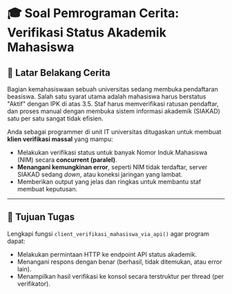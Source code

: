 # 🎓 Soal Pemrograman Cerita: Verifikasi Status Akademik Mahasiswa

## 📖 Latar Belakang Cerita

Bagian kemahasiswaan sebuah universitas sedang membuka pendaftaran beasiswa. Salah satu syarat utama adalah mahasiswa harus berstatus "Aktif" dengan IPK di atas 3.5. Staf harus memverifikasi ratusan pendaftar, dan proses manual dengan membuka sistem informasi akademik (SIAKAD) satu per satu sangat tidak efisien.

Anda sebagai programmer di unit IT universitas ditugaskan untuk membuat **klien verifikasi massal** yang mampu:

- Melakukan verifikasi status untuk banyak Nomor Induk Mahasiswa (NIM) secara **concurrent (paralel)**.
- **Menangani kemungkinan error**, seperti NIM tidak terdaftar, server SIAKAD sedang *down*, atau koneksi jaringan yang lambat.
- Memberikan output yang jelas dan ringkas untuk membantu staf membuat keputusan.

---

## 🎯 Tujuan Tugas

Lengkapi fungsi `client_verifikasi_mahasiswa_via_api()` agar program dapat:

- Melakukan permintaan HTTP ke endpoint API status akademik.
- Menangani respons dengan benar (berhasil, tidak ditemukan, atau error lain).
- Menampilkan hasil verifikasi ke konsol secara terstruktur per thread (per verifikator).